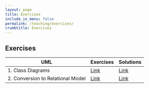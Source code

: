 ```yaml
---
layout: page
title: Exercises
include_in_menu: false
permalink: /teaching/exercises/
crumbtitle: Exercises
---
```


## Exercises



| UML                               | Exercises                                                 | Solutions                                                 |
| --------------------------------- | --------------------------------------------------------- | --------------------------------------------------------- |
| 1. Class Diagrams                 | [Link](/teaching/exercises/uml/class/)                    | [Link](/teaching/solutions/uml/class/)                    |
| 2. Conversion to Relational Model | [Link](/teaching/exercises/uml/conversion_to_relational/) | [Link](/teaching/solutions/uml/conversion_to_relational/) |

